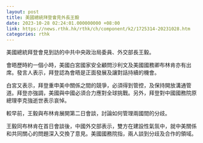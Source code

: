 ```yaml
---
layout: post
title: 美國總統拜登會見外長王毅
date: 2023-10-28 02:24:01.000000000 +08:00
link: https://news.rthk.hk/rthk/ch/component/k2/1725314-20231028.htm
categories: rthk
---
```


美國總統拜登會見到訪的中共中央政治局委員、外交部長王毅。

會晤歷時約一個小時，美國白宮國家安全顧問沙利文及美國國務卿布林肯亦有出席。發言人表示，拜登認為會晤是正面發展及讓對話持續的機會。

白宮又表示，拜登重申美中關係之間的競爭，必須得到管控，及保持開放溝通管道。拜登亦強調，美國與中國必須合力應對全球挑戰。另外，拜登對中國國務院原總理李克強逝世表示哀悼。

較早前，王毅與布林肯展開第二日會談，討論如何管理兩國間的分歧。

王毅同布林肯在首日會談後，中國外交部表示，雙方在建設性氣氛中，就中美關係和共同關心的問題深入交換了意見。美國國務院指，兩人談到分歧及合作的領域。

